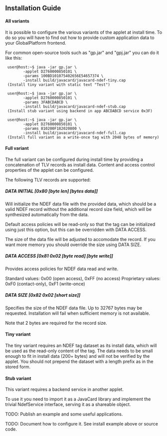 ## Installation Guide

#### All variants

It is possible to configure the various variants of the applet at install time.
To do so you will have to find out how to provide custom application data to your GlobalPlatform frontend.

For common open-source tools such as "gp.jar" and "gpj.jar" you can do it like this:

```
 user@host:~$ java -jar gp.jar \
        -applet D2760000850101 \
        -params 100BD101075402656E54657374 \
        -install build/javacard/javacard-ndef-tiny.cap
 (Install tiny variant with static text "Test")
```

```
 user@host:~$ java -jar gp.jar \
        -applet D2760000850101 \
        -params 3FABCDABCD \
        -install build/javacard/javacard-ndef-stub.cap
 (Install stub variant using backend in app ABCDABCD service 0x3F)
```

```
 user@host:~$ java -jar gp.jar \
        -applet D2760000850101 \
        -params 810200F182020800 \
        -install build/javacard/javacard-ndef-full.cap
 (Install full variant as a write-once tag with 2048 bytes of memory)
```
#### Full variant

The full variant can be configured during install time by providing a concatenation of TLV records as install data.
Content and access control properties of the applet can be configured.

The following TLV records are supported:

##### **DATA INITIAL [0x80 [byte len] [bytes data]]**

   Will initialize the NDEF data file with the provided
   data, which should be a valid NDEF record without
   the additional record size field, which will be
   synthesized automatically from the data.

   Default access policies will be read-only so that
   the tag can be initialized using just this option,
   but this can be overridden with DATA ACCESS.

   The size of the data file will be adjusted to
   accomodate the record. If you want more memory you
   should override the size using DATA SIZE.

##### **DATA ACCESS [0x81 0x02 [byte read] [byte write]]**

   Provides access policies for NDEF data read and write.

   Standard values: 0x00 (open access), 0xFF (no access)
   Proprietary values: 0xF0 (contact-only), 0xF1 (write-once)

##### **DATA SIZE [0x82 0x02 [short size]]**

   Specifies the size of the NDEF data file. Up to
   32767 bytes may be requested. Installation will
   fail when sufficient memory is not available.

   Note that 2 bytes are required for the record size.

#### Tiny variant

The tiny variant requires an NDEF tag dataset as its install data, which will be used as the read-only content of the tag.
The data needs to be small enough to fit in install data (200+ bytes) and will not be verified by the applet.
You should not prepend the dataset with a length prefix as in the stored form.

#### Stub variant

This variant requires a backend service in another applet.

To use it you need to import it as a JavaCard library and implement the trivial NdefService interface, serving it as a shareable object.

TODO: Publish an example and some useful applications.

TODO: Document how to configure it. See install example above or source code.
